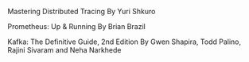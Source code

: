 Mastering Distributed Tracing By Yuri Shkuro

Prometheus: Up & Running By Brian Brazil

Kafka: The Definitive Guide, 2nd Edition By Gwen Shapira, Todd Palino, Rajini Sivaram and Neha Narkhede